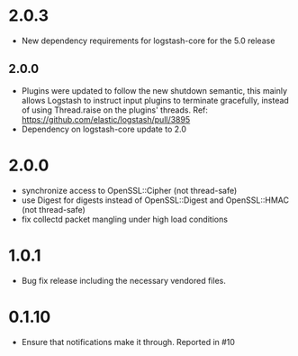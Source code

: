 # 2.0.3
  - New dependency requirements for logstash-core for the 5.0 release
## 2.0.0
 - Plugins were updated to follow the new shutdown semantic, this mainly allows Logstash to instruct input plugins to terminate gracefully, 
   instead of using Thread.raise on the plugins' threads. Ref: https://github.com/elastic/logstash/pull/3895
 - Dependency on logstash-core update to 2.0

# 2.0.0
  * synchronize access to OpenSSL::Cipher (not thread-safe)
  * use Digest for digests instead of OpenSSL::Digest and OpenSSL::HMAC (not thread-safe)
  * fix collectd packet mangling under high load conditions
# 1.0.1
  * Bug fix release including the necessary vendored files.
# 0.1.10
  * Ensure that notifications make it through.  Reported in #10
